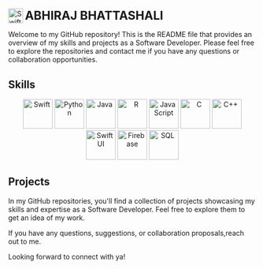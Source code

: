 # <p align="left">
<p align="LEFT">
  <img src="https://img.icons8.com/color/96/000000/swift.png" alt="Swift" width="30" height="30" align="top" /> <span style="display: inline-block; vertical-align: middle; font-size: 24px"><strong>ABHIRAJ BHATTASHALI</strong></span>
</p>


Welcome to my GitHub repository! This is the README file that provides an overview of my skills and projects as a Software Developer. Please feel free to explore the repositories and contact me if you have any questions or collaboration opportunities.

## Skills

<p align="center">
  <img src="https://img.icons8.com/color/96/000000/swift.png" alt="Swift" width="60" height="60" />
  <img src="https://img.icons8.com/color/96/000000/python.png" alt="Python" width="60" height="60" />
  <img src="https://img.icons8.com/color/96/000000/java-coffee-cup-logo.png" alt="Java" width="60" height="60" />
  <img src="https://upload.wikimedia.org/wikipedia/commons/thumb/1/1b/R_logo.svg/1280px-R_logo.svg.png" alt="R" width="60" height="60" />
  <img src="https://img.icons8.com/color/96/000000/javascript.png" alt="JavaScript" width="60" height="60" />
  <img src="https://img.icons8.com/color/96/000000/c-programming.png" alt="C" width="60" height="60" />
  <img src="https://img.icons8.com/color/96/000000/c-plus-plus-logo.png" alt="C++" width="60" height="60" />
  <img src="https://img.icons8.com/color/96/000000/swiftui.png" alt="SwiftUI" width="60" height="60" />
  <img src="https://img.icons8.com/color/96/000000/firebase.png" alt="Firebase" width="60" height="60" />
  <img src="https://img.icons8.com/color/96/000000/sql.png" alt="SQL" width="60" height="60" />
</p>

## Projects

In my GitHub repositories, you'll find a collection of projects showcasing my skills and expertise as a Software Developer. Feel free to explore them to get an idea of my work.

If you have any questions, suggestions, or collaboration proposals,reach out to me.  

Looking forward to connect with ya!
